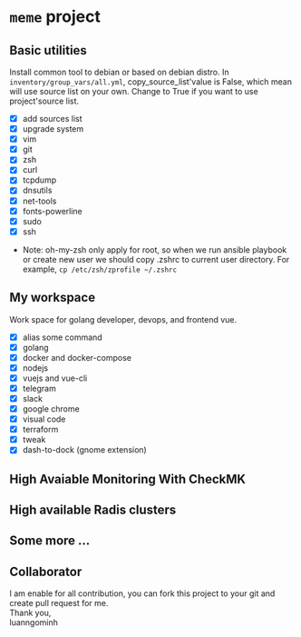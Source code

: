 # `meme` project

## Basic utilities

Install common tool to debian or based on debian distro.
In `inventory/group_vars/all.yml`, copy_source_list'value is False, which mean will use source list on your own. Change to True if you want to use project'source list.
- [x] add sources list
- [x] upgrade system 
- [x] vim
- [x] git
- [x] zsh
- [x] curl
- [x] tcpdump
- [x] dnsutils
- [x] net-tools
- [x] fonts-powerline
- [x] sudo
- [x] ssh

* Note: oh-my-zsh only apply for root, so when we run ansible playbook or create new user we should copy .zshrc to current user directory. For example, `cp /etc/zsh/zprofile ~/.zshrc`
## My workspace
Work space for golang developer, devops, and frontend vue.
- [x] alias some command
- [x] golang
- [x] docker and docker-compose
- [x] nodejs
- [x] vuejs and vue-cli
- [x] telegram
- [x] slack
- [x] google chrome
- [x] visual code
- [x] terraform
- [x] tweak
- [x] dash-to-dock (gnome extension)
 
## High Avaiable Monitoring With CheckMK

## High available Radis clusters

## Some more ... 

## Collaborator
I am enable for all contribution, you can fork this project to your git and create pull request for me.
<br>Thank you,
<br>luanngominh
